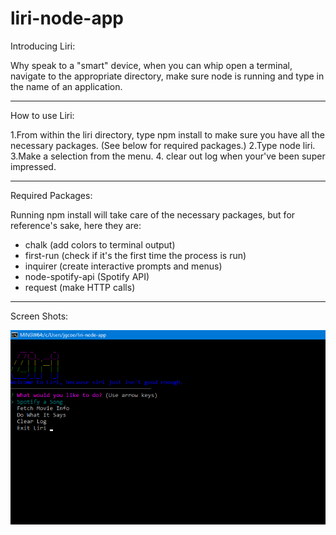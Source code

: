 # liri-node-app


Introducing Liri:

Why speak to a "smart" device, when you can whip open a terminal, navigate to the appropriate directory, make sure node is running and type in the name of an application.

---

How to use Liri:

1.From within the liri directory, type npm install to make sure you have all the necessary packages. (See below for required packages.)
2.Type node liri.
3.Make a selection from the menu.
4. clear out log when your've been super impressed.

---

Required Packages:

Running npm install will take care of the necessary packages, but for reference's sake, here they are:

- chalk (add colors to terminal output)
- first-run (check if it's the first time the process is run)
- inquirer (create interactive prompts and menus)
- node-spotify-api (Spotify API)
- request (make HTTP calls)

---

Screen Shots:

![alt text](images/screen1.png "Description goes here")




